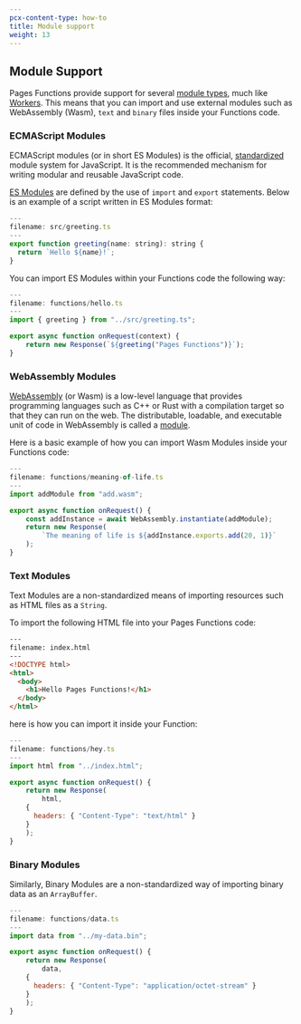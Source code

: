 ```yaml
---
pcx-content-type: how-to
title: Module support
weight: 13
---
```


## Module Support

Pages Functions provide support for several [module types](https://blog.cloudflare.com/pages-functions-with-webassembly), much like [Workers](https://blog.cloudflare.com/workers-javascript-modules/). This means that you can import and use external modules such as WebAssembly (Wasm), `text` and `binary` files inside your Functions code.

### ECMAScript Modules

ECMAScript modules (or in short ES Modules) is the official, [standardized](https://tc39.es/ecma262/#sec-modules) module system for JavaScript. It is the recommended mechanism for writing modular and reusable JavaScript code. 

[ES Modules](https://developer.mozilla.org/en-US/docs/Web/JavaScript/Guide/Modules) are defined by the use of `import` and `export` statements. Below is an example of a script written in ES Modules format:

```js
---
filename: src/greeting.ts
---
export function greeting(name: string): string {
  return `Hello ${name}!`;
}
```

You can import ES Modules within your Functions code the following way:

```js
---
filename: functions/hello.ts
---
import { greeting } from "../src/greeting.ts";

export async function onRequest(context) {
    return new Response(`${greeting("Pages Functions")}`);
}
```

### WebAssembly Modules

[WebAssembly](https://webassembly.org/) (or Wasm) is a low-level language that provides programming languages such as C++ or Rust with a compilation target so that they can run on the web. The distributable, loadable, and executable unit of code in WebAssembly is called a [module](https://webassembly.github.io/spec/core/syntax/modules.html).

Here is a basic example of how you can import Wasm Modules inside your Functions code:

```js
---
filename: functions/meaning-of-life.ts
---
import addModule from "add.wasm";

export async function onRequest() {
	const addInstance = await WebAssembly.instantiate(addModule);
	return new Response(
		`The meaning of life is ${addInstance.exports.add(20, 1)}`
	);
}
```

### Text Modules

Text Modules are a non-standardized means of importing resources such as HTML files as a `String`.

To import the following HTML file into your Pages Functions code:

```html
---
filename: index.html
---
<!DOCTYPE html>
<html>
  <body>
    <h1>Hello Pages Functions!</h1>
  </body>
</html>
```

here is how you can import it inside your Function:

```js
---
filename: functions/hey.ts
---
import html from "../index.html";

export async function onRequest() {
	return new Response(
		html,
    {
      headers: { "Content-Type": "text/html" }
    }
	);
}
```


### Binary Modules

Similarly, Binary Modules are a non-standardized way of importing binary data as an `ArrayBuffer`.

```js
---
filename: functions/data.ts
---
import data from "../my-data.bin";

export async function onRequest() {
	return new Response(
		data,
    {
      headers: { "Content-Type": "application/octet-stream" }
    }
	);
}
```